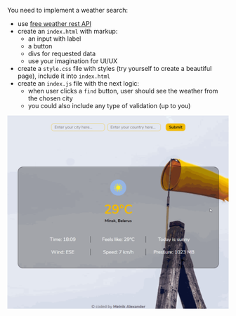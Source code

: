 You need to implement a weather search:
- use [free weather rest API](https://weatherstack.com/)
- create an `index.html` with markup:
    - an input with label
    - a button
    - divs for requested data
    - use your imagination for UI/UX
- create a `style.css` file with styles (try yourself to create a beautiful page), include it into `index.html`
- create an `index.js` file with the next logic:
    - when user clicks a `find` button, user should see the weather from the chosen city
    - you could also include any type of validation (up to you)
    
![homework example](./homework-demo.gif)
